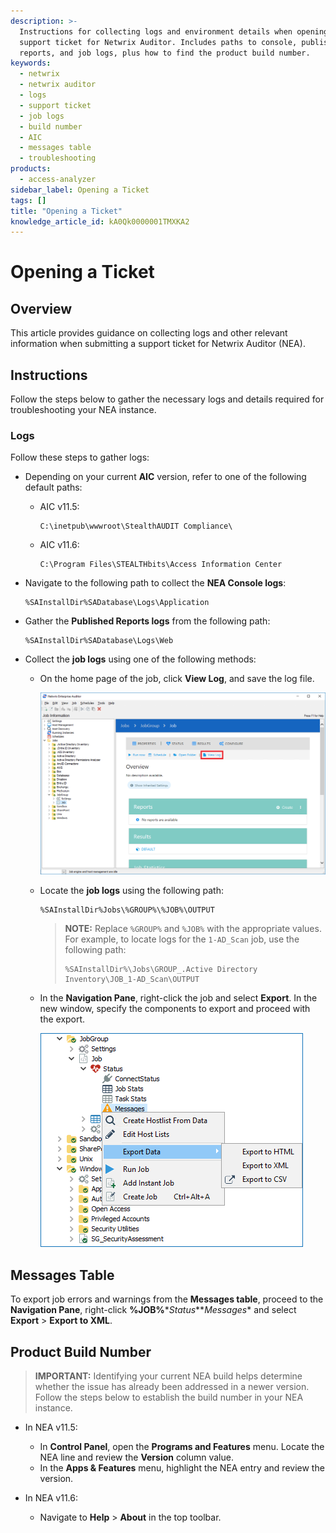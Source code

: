 ```yaml
---
description: >-
  Instructions for collecting logs and environment details when opening a
  support ticket for Netwrix Auditor. Includes paths to console, published
  reports, and job logs, plus how to find the product build number.
keywords:
  - netwrix
  - netwrix auditor
  - logs
  - support ticket
  - job logs
  - build number
  - AIC
  - messages table
  - troubleshooting
products:
  - access-analyzer
sidebar_label: Opening a Ticket
tags: []
title: "Opening a Ticket"
knowledge_article_id: kA0Qk0000001TMXKA2
---
```


# Opening a Ticket

## Overview

This article provides guidance on collecting logs and other relevant information when submitting a support ticket for Netwrix Auditor (NEA).

## Instructions

Follow the steps below to gather the necessary logs and details required for troubleshooting your NEA instance.

### Logs

Follow these steps to gather logs:

- Depending on your current **AIC** version, refer to one of the following default paths:

  - AIC v11.5:

    ```text
    C:\inetpub\wwwroot\StealthAUDIT Compliance\
    ```

  - AIC v11.6:

    ```text
    C:\Program Files\STEALTHbits\Access Information Center
    ```

- Navigate to the following path to collect the **NEA Console logs**:

  ```text
  %SAInstallDir%SADatabase\Logs\Application
  ```

- Gather the **Published Reports logs** from the following path:

  ```text
  %SAInstallDir%SADatabase\Logs\Web
  ```

- Collect the **job logs** using one of the following methods:

  - On the home page of the job, click **View Log**, and save the log file.

    ![Job View Log screenshot](images/ka0Qk000000C8rR_0EMQk000007oXpZ.png)

  - Locate the **job logs** using the following path:

    ```text
    %SAInstallDir%Jobs\%GROUP%\%JOB%\OUTPUT
    ```

    > **NOTE:** Replace `%GROUP%` and `%JOB%` with the appropriate values. For example, to locate logs for the `1-AD_Scan` job, use the following path:
    >
    > ```text
    > %SAInstallDir%\Jobs\GROUP_.Active Directory Inventory\JOB_1-AD_Scan\OUTPUT
    > ```

  - In the **Navigation Pane**, right-click the job and select **Export**. In the new window, specify the components to export and proceed with the export.

    ![Export Job screenshot](images/ka0Qk000000C8rR_0EMQk000007oXrB.png)

## Messages Table

To export job errors and warnings from the **Messages table**, proceed to the **Navigation Pane**, right-click **%JOB%**\**Status**\**Messages** and select **Export** > **Export to XML**.

## Product Build Number

> **IMPORTANT:** Identifying your current NEA build helps determine whether the issue has already been addressed in a newer version. Follow the steps below to establish the build number in your NEA instance.

- In NEA v11.5:

  - In **Control Panel**, open the **Programs and Features** menu. Locate the NEA line and review the **Version** column value.
  - In the **Apps & Features** menu, highlight the NEA entry and review the version.

- In NEA v11.6:

  - Navigate to **Help** > **About** in the top toolbar.
